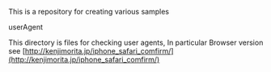 This is a repository for creating various samples

userAgent

  This directory is files for checking user agents, In particular Browser version
  see [http://kenjimorita.jp/iphone_safari_comfirm/](http://kenjimorita.jp/iphone_safari_comfirm/)
